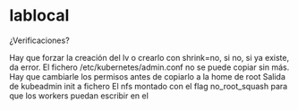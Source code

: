 # lablocal

¿Verificaciones?



Hay que forzar la creación del lv o crearlo con shrink=no, si no, si ya existe, da error.
El fichero /etc/kubernetes/admin.conf no se puede copiar sin más. Hay que cambiarle los permisos antes de copiarlo a la home de root
Salida de kubeadmin init a fichero
El nfs montado con el flag no_root_squash para que los workers puedan escribir en el